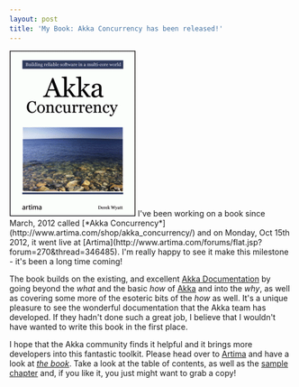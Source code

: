 ```yaml
---
layout: post
title: 'My Book: Akka Concurrency has been released!'
---
```

<img src="/images/akka-concurrency.png" class="left"/>
I've been working on a book since March, 2012 called [*Akka Concurrency*](http://www.artima.com/shop/akka_concurrency/) and on Monday, Oct 15th 2012, it went live at [Artima](http://www.artima.com/forums/flat.jsp?forum=270&thread=346485). I'm really happy to see it make this milestone - it's been a long time coming!

The book builds on the existing, and excellent [Akka Documentation](http://akka.io/docs) by going beyond the *what* and the basic *how* of [Akka](http://akka.io/) and into the *why*, as well as covering some more of the esoteric bits of the *how* as well. It's a unique pleasure to see the wonderful documentation that the Akka team has developed. If they hadn't done such a great job, I believe that I wouldn't have wanted to write this book in the first place.

I hope that the Akka community finds it helpful and it brings more developers into this fantastic toolkit. Please head over to [Artima](http://www.artima.com/) and have a look at [*the book*](http://www.artima.com/shop/akka_concurrency/). Take a look at the table of contents, as well as the [sample chapter](http://www.artima.com/samples/AkkaDoesConcurrencyCh4.pdf) and, if you like it, you just might want to grab a copy!
